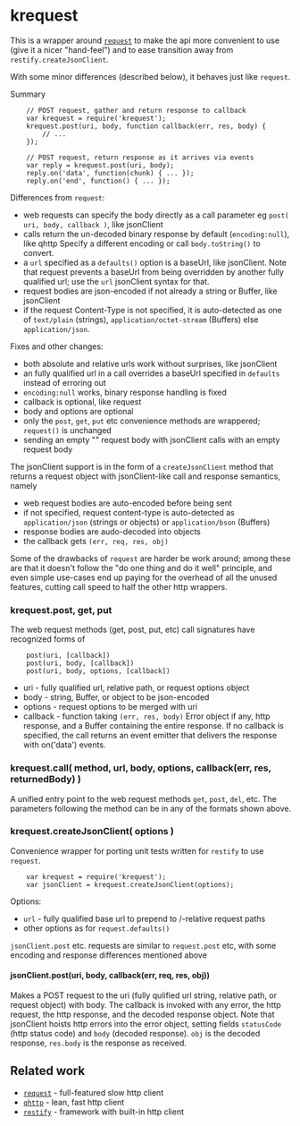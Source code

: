 krequest
========

This is a wrapper around [`request`](https://npmjs.org/package/request) to make the
api more convenient to use (give it a nicer "hand-feel") and to ease transition away
from `restify.createJsonClient`.

With some minor differences (described below), it behaves just like `request`.

Summary

        // POST request, gather and return response to callback
        var krequest = require('krequest');
        krequest.post(uri, body, function callback(err, res, body) {
            // ...
        });

        // POST request, return response as it arrives via events
        var reply = krequest.post(uri, body);
        reply.on('data', function(chunk) { ... });
        reply.on('end', function() { ... });

Differences from `request`:

- web requests can specify the body directly as a call parameter eg
  `post( uri, body, callback )`, like jsonClient
- calls return the un-decoded binary response by default (`encoding:null`), like qhttp
  Specify a different encoding or call `body.toString()` to convert.
- a `url` specified as a `defaults()` option is a baseUrl, like jsonClient.  Note that request
  prevents a baseUrl from being overridden by another fully qualified url; use the `url`
  jsonClient syntax for that.
- request bodies are json-encoded if not already a string or Buffer, like jsonClient
- if the request Content-Type is not specified, it is auto-detected as one of
  `text/plain` (strings), `application/octet-stream` (Buffers) else `application/json`.

Fixes and other changes:

- both absolute and relative urls work without surprises, like jsonClient
- an fully qualified url in a call overrides a baseUrl specified in `defaults`
  instead of erroring out
- `encoding:null` works, binary response handling is fixed
- callback is optional, like request
- body and options are optional
- only the `post`, `get`, `put` etc convenience methods are wrappered; `request()` is unchanged
- sending an empty "" request body with jsonClient calls with an empty request body

The jsonClient support is in the form of a `createJsonClient` method that returns
a request object with jsonClient-like call and response semantics, namely

- web request bodies are auto-encoded before being sent
- if not specified, request content-type is auto-detected as `application/json` (strings or objects) or `application/bson` (Buffers)
- response bodies are audo-decoded into objects
- the callback gets `(err, req, res, obj)`

Some of the drawbacks of `request` are harder be work around; among these are that
it doesn't follow the "do one thing and do it well" principle, and even simple
use-cases end up paying for the overhead of all the unused features, cutting call
speed to half the other http wrappers.


### krequest.post, get, put

The web request methods (get, post, put, etc) call signatures have recognized forms of

        post(uri, [callback])
        post(uri, body, [callback])
        post(uri, body, options, [callback])

- uri - fully qualified url, relative path, or request options object
- body - string, Buffer, or object to be json-encoded
- options - request options to be merged with uri
- callback - function taking `(err, res, body)` Error object if any, http response,
  and a Buffer containing the entire response.  If no callback is specified, the
  call returns an event emitter that delivers the response with on('data') events.


### krequest.call( method, url, body, options, callback(err, res, returnedBody) )

A unified entry point to the web request methods `get`, `post`, `del`, etc.
The parameters following the method can be in any of the formats shown above.


### krequest.createJsonClient( options )

Convenience wrapper for porting unit tests written for `restify` to use `request`.

        var krequest = require('krequest');
        var jsonClient = krequest.createJsonClient(options);

Options:

- `url` - fully qualified base url to prepend to /-relative request paths
- other options as for `request.defaults()`

`jsonClient.post` etc. requests are similar to `request.post` etc, with some
encoding and response differences mentioned above

#### jsonClient.post(uri, body, callback(err, req, res, obj))

Makes a POST request to the uri (fully qulified url string, relative path, or
request object) with body.  The callback is invoked with any error, the http
request, the http response, and the decoded response object.  Note that jsonClient
hoists http errors into the error object, setting fields `statusCode` (http status
code) and `body` (decoded response).  `obj` is the decoded response, `res.body` is
the response as received.

Related work
------------

- [`request`](https://npmjs.org/package/request) - full-featured slow http client
- [`qhttp`](https://npmjs.org/package/qhttp) - lean, fast http client
- [`restify`](https://npmjs.org/package/restify) - framework with built-in http client
